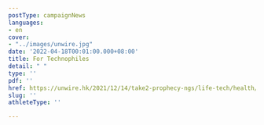 ```yaml
---
postType: campaignNews
languages:
- en
cover:
- "../images/unwire.jpg"
date: '2022-04-18T00:01:00.000+08:00'
title: For Technophiles
detail: " "
type: ''
pdf: ''
href: https://unwire.hk/2021/12/14/take2-prophecy-ngs/life-tech/health/
slug: ''
athleteType: ''

---
```

